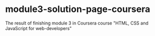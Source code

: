 # module3-solution-page-coursera
The result of finishing module 3 in Coursera course "HTML, CSS and JavaScript for web-developers"
